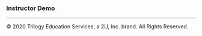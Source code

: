 ### Instructor Demo

---

© 2020 Trilogy Education Services, a 2U, Inc. brand. All Rights Reserved.
